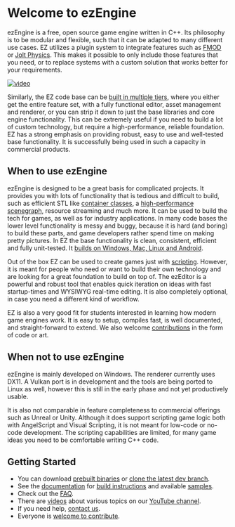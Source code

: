 # Welcome to ezEngine

ezEngine is a free, open source game engine written in C++. Its philosophy is to be modular and flexible, such that it can be adapted to many different use cases. EZ utilizes a plugin system to integrate features such as [FMOD](https://www.fmod.com) or [Jolt Physics](https://github.com/jrouwe/JoltPhysics). This makes it possible to only include those features that you need, or to replace systems with a custom solution that works better for your requirements.

[![video](https://img.youtube.com/vi/S342o8ZmPdA/0.jpg)](https://www.youtube.com/watch?v=S342o8ZmPdA)

Similarly, the EZ code base can be [built in multiple tiers](pages/docs/build/cmake-config.md#build-filter), where you either get the entire feature set, with a fully functional editor, asset management and renderer, or you can strip it down to just the base libraries and core engine functionality. This can be extremely useful if you need to build a lot of custom technology, but require a high-performance, reliable foundation. EZ has a strong emphasis on providing robust, easy to use and well-tested base functionality. It is successfully being used in such a capacity in commercial products.

## When to use ezEngine

ezEngine is designed to be a great basis for complicated projects. It provides you with lots of functionality that is tedious and difficult to build, such as efficient STL like [container classes](pages/docs/appendix/container-usage.md), a [high-performance scenegraph](pages/docs/runtime/world/world-overview.md), resource streaming and much more. It can be used to build the tech for games, as well as for industry applications. In many code bases the lower level functionality is messy and buggy, because it is hard (and boring) to build these parts, and game developers rather spend time on making pretty pictures. In EZ the base functionality is clean, consistent, efficient and fully unit-tested. It [builds on Windows, Mac, Linux and Android](pages/docs/build/supported-platforms.md).

Out of the box EZ can be used to create games just with [scripting](pages/docs/custom-code/custom-code-overview.md). However, it is meant for people who need or want to build their own technology and are looking for a great foundation to build on top of. The ezEditor is a powerful and robust tool that enables quick iteration on ideas with fast startup-times and WYSIWYG real-time editing. It is also completely optional, in case you need a different kind of workflow.

EZ is also a very good fit for students interested in learning how modern game engines work. It is easy to setup, compiles fast, is well documented, and straight-forward to extend. We also welcome [contributions](pages/getting-started/how-to-contribute.md) in the form of code or art.

## When not to use ezEngine

ezEngine is mainly developed on Windows. The renderer currently uses DX11. A Vulkan port is in development and the tools are being ported to Linux as well, however this is still in the early phase and not yet productively usable.

It is also not comparable in feature completeness to commercial offerings such as Unreal or Unity. Although it does support scripting game logic both with AngelScript and Visual Scripting, it is not meant for low-code or no-code development. The scripting capabilities are limited, for many game ideas you need to be comfortable writing C++ code.

## Getting Started

* You can download [prebuilt binaries](pages/getting-started/binaries.md) or [clone the latest dev branch](https://github.com/ezEngine/ezEngine).
* See the [documentation](pages/docs/docs-overview.md) for [build instructions](pages/docs/build/building-ez.md) and available [samples](pages/samples/samples-overview.md).
* Check out the [FAQ](pages/getting-started/faq.md).
* There are [videos](pages/getting-started/videos.md) about various topics on our [YouTube channel](https://www.youtube.com/@ezEngine).
* If you need help, [contact us](pages/contact.md).
* Everyone is [welcome to contribute](pages/getting-started/how-to-contribute.md).
